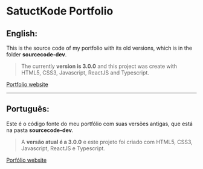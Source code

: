 # SatuctKode Portfolio

## English:
This is the source code of my portfolio with its old versions, which is in the folder **sourcecode-dev**.

> The currently **version is 3.0.0** and this project was create with HTML5, CSS3, Javascript, ReactJS and Typescript.

[Portfolio website](https://satuctkode.github.io/ 'Portfolio website')

---

## Português:
Este é o código fonte do meu portfólio com suas versões antigas, que está na pasta **sourcecode-dev**.

> A **versão atual é a 3.0.0** e este projeto foi criado com HTML5, CSS3, Javascript, ReactJS e Typescript.

[Porfólio website](https://satuctkode.github.io/ 'Portfólio website')
